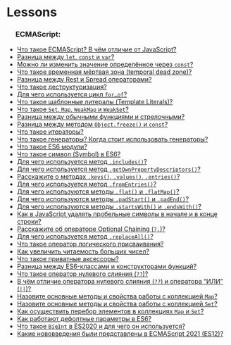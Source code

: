 # Lessons
<h3>
  <img src="../assets/ES6.jpg" width="16" height="16" />
  <span>ECMAScript:</span>
</h3>

- [Что такое ECMAScript? В чём отличие от JavaScript?](https://youtu.be/IooJ3P2VUYs?t=336)
- [Разница между `let`, `const` и `var`?](https://youtu.be/1eIRTdgzHtw?t=361)
- [Можно ли изменить значение определённое через `const`?](https://youtu.be/IooJ3P2VUYs?t=407)
- [Что такое временная мёртвая зона (temporal dead zone)?](https://youtu.be/IooJ3P2VUYs?t=478)
- [Разница между Rest и Spread операторами?](https://youtu.be/w-vUj0gHGgg?t=183)
- [Что такое деструктуризация?](https://youtu.be/w-vUj0gHGgg?t=241)
- [Для чего используется цикл `for…of`?](https://youtu.be/G4iYlbilozM?t=223)
- [Что такое шаблонные литералы (Template Literals)?](https://youtu.be/G4iYlbilozM?t=254)
- [Что такое `Set`, `Map`, `WeakMap` и `WeakSet`?](https://youtu.be/G4iYlbilozM?t=288)
- [Разница между обычными функциями и стрелочными?](https://youtu.be/nvktMVFM0_M?t=347)
- [Разница между методом `Object.freeze()` и `const`?](https://youtu.be/nvktMVFM0_M?t=429)
- [Что такое итераторы?](https://youtu.be/trriSYNrHw4?t=836)
- [Что такое генераторы? Когда стоит использовать генераторы?](https://youtu.be/nvktMVFM0_M?t=476)
- [Что такое ES6 модули?](https://youtu.be/V-m0sQ-hW58?t=494)
- [Что такое символ (Symbol) в ES6?](https://youtu.be/V-m0sQ-hW58?t=571)
- [Для чего используется метод `.includes()`?](https://youtu.be/VYQl2GhbCUs?t=666)
- [Для чего используется метод `.getOwnPropertyDescriptors()`?](https://youtu.be/OA63L1eQ6pA?t=61)
- [Расскажите о методах `.keys()`, `.values()`, `.entries()`?](https://youtu.be/OA63L1eQ6pA?t=127)
- [Для чего используется метод `.fromEntries()`?](https://youtu.be/OA63L1eQ6pA?t=188)
- [Для чего используются методы `.flat()` и `.flatMap()`?](https://youtu.be/OA63L1eQ6pA?t=236)
- [Для чего используются методы `.padStart()` и `.padEnd()`?](https://youtu.be/OA63L1eQ6pA?t=329)
- [Для чего используются методы `.startsWith()` и `.endsWith()`?](https://youtu.be/OA63L1eQ6pA?t=394)
- [Как в JavaScript удалять пробельные символы в начале и в конце строки?](https://youtu.be/OA63L1eQ6pA?t=508)
- [Расскажите об операторе Optional Chaining (`?.`)?](https://youtu.be/OA63L1eQ6pA?t=568)
- [Для чего используется метод `.replaceAll()`?](https://youtu.be/OA63L1eQ6pA?t=632)
- [Что такое оператор логического присваивания?](https://youtu.be/OA63L1eQ6pA?t=693)
- [Как увеличить читаемость больших чисел?](https://youtu.be/OA63L1eQ6pA?t=783)
- [Что такое приватные аксессоры?](https://youtu.be/OA63L1eQ6pA?t=850)
- [Разница между ES6-классами и конструкторами функций?](https://youtu.be/3kvKFfPteFg?t=155)
- [Что такое оператор нулевого слияния (`??`)?](https://youtu.be/3kvKFfPteFg?t=242)
- [В чём отличие оператора нулевого слияния (`??`) и оператора “ИЛИ” (`||`)?](https://youtu.be/3kvKFfPteFg?t=304)
- [Назовите основные методы и свойства работы с коллекцией `Map`?](https://youtu.be/3kvKFfPteFg?t=382)
- [Назовите основные методы и свойства работы с коллекцией `Set`?](https://youtu.be/3kvKFfPteFg?t=443)
- [Как осуществить перебор элементов в коллекциях `Map` и `Set`?](https://youtu.be/3kvKFfPteFg?t=509)
- [Как работают дефолтные параметры в ES6?](https://youtu.be/PI1X5oFHou8?t=507)
- [Что такое `BigInt` в ES2020 и для чего он используется?](https://youtu.be/PI1X5oFHou8?t=562)
- [Какие нововведения были представлены в ECMAScript 2021 (ES12)?](https://youtu.be/PI1X5oFHou8?t=634)
